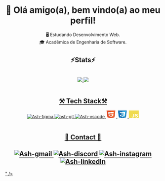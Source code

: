 
<div align="center">
<h1>👋 Olá amigo(a), bem vindo(a) ao meu perfil! </h1>

🖥️ Estudando Desenvolvimento Web. 
<br>
🎓 Acadêmica de Engenharia de Software. 
  
<h2>⚡Stats⚡</h2>
<br>

</div>

<div align="center" display="inline-block">
  <a href="https://github.com/ashcoelho">
  <img height="180em" src="https://github-readme-stats.vercel.app/api?username=ashcoelho&show_icons=true&theme=react&include_all_commits=true&count_private=true"/>
  <img height="180em" src="https://github-readme-stats.vercel.app/api/top-langs/?username=ashcoelho&layout=compact&langs_count=7&theme=react" />
</div>
<br>
<h2 align="center" >⚒️ Tech Stack⚒️</h2>

<div align="center"> 
  <img alt="Ash-figma" height="25" width="33" src="https://cdn.jsdelivr.net/gh/devicons/devicon@latest/icons/figma/figma-original.svg" />       
  <img alt="ash-git" height="25" width="33" src="https://cdn.jsdelivr.net/gh/devicons/devicon/icons/git/git-original.svg" />       
  <img alt="Ash-vscode" height="25" width="33" src="https://cdn.jsdelivr.net/gh/devicons/devicon/icons/vscode/vscode-original.svg" />
  <img  alt="Ash-HTML" height="25" width="33" src="https://raw.githubusercontent.com/devicons/devicon/master/icons/html5/html5-original.svg">
  <img  alt="Ash-CSS" height="25" width="33" src="https://raw.githubusercontent.com/devicons/devicon/master/icons/css3/css3-original.svg">
  <img  alt="Ash-Js" height="25" width="33" src="https://raw.githubusercontent.com/devicons/devicon/master/icons/javascript/javascript-plain.svg">       
</div>
<br>
<div align="center">
  <h2>📱 Contact 📱 <h2>
  <img alt="Ash-gmail" src="https://img.shields.io/badge/Gmail-D14836?style=for-the-badge&logo=gmail&logoColor=white">
    <img alt="Ash-discord" src="https://img.shields.io/badge/Discord-7289DA?style=for-the-badge&logo=discord&logoColor=white">
    <img alt="Ash-instagram" src="https://img.shields.io/badge/Instagram-E4405F?style=for-the-badge&logo=instagram&logoColor=white">
    <img alt="Ash-linkedIn" src="https://img.shields.io/badge/LinkedIn-0077B5?style=for-the-badge&logo=linkedin&logoColor=white">
    
   
    
</div>" />  

  
</div>

